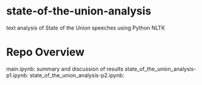 # state-of-the-union-analysis
text analysis of State of the Union speeches using Python NLTK

# Repo Overview 

main.ipynb: summary and discussion of results
state_of_the_union_analysis-p1.ipynb:
state_of_the_union_analysis-p2.ipynb: 
